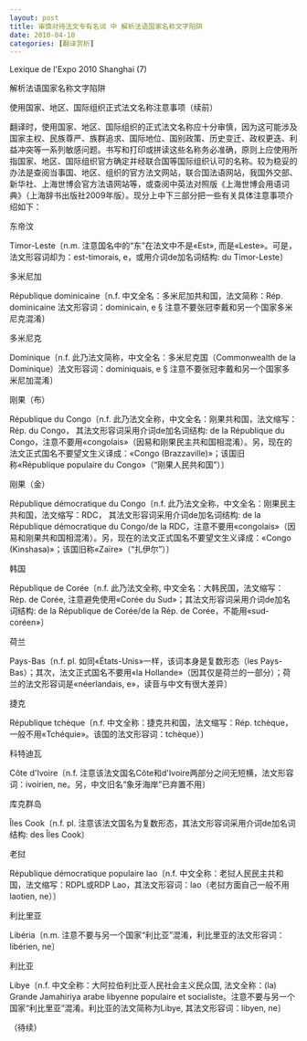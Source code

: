```yaml
---
layout: post
title: 审慎对待法文专有名词 中 解析法语国家名称文字陷阱
date: 2010-04-10
categories: [翻译赏析]  
---
```




Lexique de l'Expo 2010 Shanghai (7)

解析法语国家名称文字陷阱



使用国家、地区、国际组织正式法文名称注意事项（续前）

翻译时，使用国家、地区、国际组织的正式法文名称应十分审慎，因为这可能涉及国家主权、民族尊严、族群追求、国际地位、国别政策、历史变迁、政权更迭、利益冲突等一系列敏感问题。书写和打印或拼读这些名称务必准确，原则上应使用所指国家、地区、国际组织官方确定并经联合国等国际组织认可的名称。较为稳妥的办法是查阅当事国、地区、组织的官方法文网站，联合国法语网站，我国外交部、新华社、上海世博会官方法语网站等，或查阅中英法对照版《上海世博会用语词典》（上海辞书出版社2009年版）。现分上中下三部分把一些有关具体注意事项介绍如下：

东帝汶

Timor-Leste〔n.m. 注意国名中的“东”在法文中不是«Est», 而是«Leste»。可是，法文形容词却为：est-timorais, e，或用介词de加名词结构: du Timor-Leste〕

多米尼加

République dominicaine〔n.f. 中文全名：多米尼加共和国，法文简称：Rép. dominicaine 法文形容词：dominicain, e § 注意不要张冠李戴和另一个国家多米尼克混淆〕

多米尼克

Dominique〔n.f. 此乃法文简称，中文全名：多米尼克国（Commonwealth de la Dominique）法文形容词：dominiquais, e § 注意不要张冠李戴和另一个国家多米尼加混淆〕

刚果（布）

République du Congo〔n.f. 此乃法文全称，中文全名：刚果共和国，法文缩写：Rép. du Congo， 其法文形容词采用介词de加名词结构: de la République du Congo，注意不要用«congolais»（因易和刚果民主共和国相混淆）。另，现在的法文正式国名不要望文生义译成：«Congo (Brazzaville)»；该国旧称«République populaire du Congo»（“刚果人民共和国”）〕

刚果（金）

République démocratique du Congo〔n.f. 此乃法文全称，中文全名：刚果民主共和国，法文缩写：RDC， 其法文形容词采用介词de加名词结构: de la République démocratique du Congo/de la RDC，注意不要用«congolais»（因易和刚果共和国相混淆）。另，现在的法文正式国名不要望文生义译成：«Congo (Kinshasa)»；该国旧称«Zaïre»（“扎伊尔”）〕

韩国

République de Corée〔n.f. 此乃法文全称, 中文全名：大韩民国，法文缩写：Rép. de Corée, 注意避免使用«Corée du Sud»；其法文形容词采用介词de加名词结构: de la République de Corée/de la Rép. de Corée，不能用«sud-coréen»〕

荷兰

Pays-Bas〔n.f. pl. 如同«États-Unis»一样，该词本身是复数形态（les Pays-Bas）；其次，法文正式国名不要用«la Hollande»（因其仅是荷兰的一部分）；荷兰的法文形容词是«néerlandais, e»，读音与中文有很大差异〕

捷克

République tchèque〔n.f. 中文全称：捷克共和国，法文缩写：Rép. tchèque，一般不用«Tchéquie»。该国的法文形容词：tchèque）〕

科特迪瓦

Côte d'Ivoire〔n.f. 注意该法文国名Côte和d'Ivoire两部分之间无短横，法文形容词：ivoirien, ne。另，中文旧名“象牙海岸”已弃置不用〕

库克群岛

Îles Cook〔n.f. pl. 注意该法文国名为复数形态，其法文形容词采用介词de加名词结构: des Îles Cook〕

老挝

République démocratique populaire lao〔n.f. 中文全称：老挝人民民主共和国，法文缩写：RDPL或RDP Lao，其法文形容词：lao（老挝方面自己一般不用laotien, ne）〕

利比里亚

Libéria〔n.m. 注意不要与另一个国家“利比亚”混淆，利比里亚的法文形容词：libérien, ne〕

利比亚

Libye〔n.f. 中文全称：大阿拉伯利比亚人民社会主义民众国, 法文全称：(la) Grande Jamahiriya arabe libyenne populaire et socialiste。注意不要与另一个国家“利比里亚”混淆。利比亚的法文简称为Libye, 其法文形容词：libyen, ne〕

（待续）

